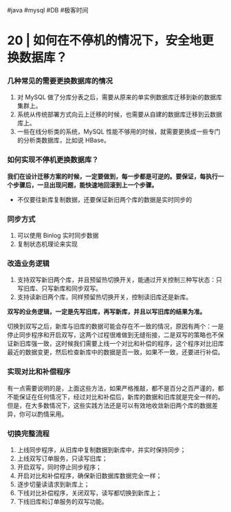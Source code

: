 #java #mysql #DB #极客时间 

# 20 | 如何在不停机的情况下，安全地更换数据库？

### 几种常见的需要更换数据库的情况

1. 对 MySQL 做了分库分表之后，需要从原来的单实例数据库迁移到新的数据库集群上。
2. 系统从传统部署方式向云上迁移的时候，也需要从自建的数据库迁移到云数据库上。
3. 一些在线分析类的系统，MySQL 性能不够用的时候，就需要更换成一些专门的分析类数据库，比如说 HBase。

### 如何实现不停机更换数据库？

**我们在设计迁移方案的时候，一定要做到，每一步都是可逆的。要保证，每执行一个步骤后，一旦出现问题，能快速地回滚到上一个步骤。**

- 不仅要往新库复制数据，还要保证新旧两个库的数据是实时同步的

### 同步方式
1. 可以使用 Binlog 实时同步数据
2. 复制状态机理论来实现

### 改造业务逻辑

1. 支持双写新旧两个库，并且预留热切换开关，能通过开关控制三种写状态：只写旧库、只写新库和同步双写。
2. 支持读新旧两个库，同样预留热切换开关，控制读旧库还是新库。

**双写的业务逻辑，一定是先写旧库，再写新库，并且以写旧库的结果为准。**


切换到双写之后，新库与旧库的数据可能会存在不一致的情况，原因有两个：一是停止同步程序和开启双写，这两个过程很难做到无缝衔接，二是双写的策略也不保证新旧库强一致，这时候我们需要上线一个对比和补偿的程序，这个程序对比旧库最近的数据变更，然后检查新库中的数据是否一致，如果不一致，还要进行补偿。

### 实现对比和补偿程序

有一点需要说明的是，上面这些方法，如果严格推敲，都不是百分之百严谨的，都不能保证在任何情况下，经过对比和补偿后，新库的数据和旧库就是完全一样的。但是，在大多数情况下，这些实践方法还是可以有效地收敛新旧两个库的数据差异，你可以酌情采用。

### 切换完整流程

1. 上线同步程序，从旧库中复制数据到新库中，并实时保持同步；
2. 上线双写订单服务，只读写旧库；
3. 开启双写，同时停止同步程序；
4. 开启对比和补偿程序，确保新旧数据库数据完全一样；
5. 逐步切量读请求到新库上；
6. 下线对比补偿程序，关闭双写，读写都切换到新库上；
7. 下线旧库和订单服务的双写功能。